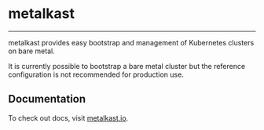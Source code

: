 # metalkast

---

metalkast provides easy bootstrap and management of Kubernetes clusters on bare metal.

It is currently possible to bootstrap a bare metal cluster but the reference configuration is not recommended for production use.

## Documentation

To check out docs, visit [metalkast.io](https://metalkast.io).
